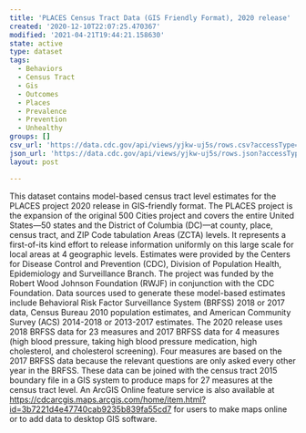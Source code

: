 ```yaml
---
title: 'PLACES Census Tract Data (GIS Friendly Format), 2020 release'
created: '2020-12-10T22:07:25.470367'
modified: '2021-04-21T19:44:21.158630'
state: active
type: dataset
tags:
  - Behaviors
  - Census Tract
  - Gis
  - Outcomes
  - Places
  - Prevalence
  - Prevention
  - Unhealthy
groups: []
csv_url: 'https://data.cdc.gov/api/views/yjkw-uj5s/rows.csv?accessType=DOWNLOAD'
json_url: 'https://data.cdc.gov/api/views/yjkw-uj5s/rows.json?accessType=DOWNLOAD'
layout: post

---
```

This dataset contains model-based census tract level estimates for the PLACES project 2020 release in GIS-friendly format. The PLACES project is the expansion of the original 500 Cities project and covers the entire United States—50 states and the District of Columbia (DC)—at county, place, census tract, and ZIP Code tabulation Areas (ZCTA) levels. It represents a first-of-its kind effort to release information uniformly on this large scale for local areas at 4 geographic levels. Estimates were provided by the Centers for Disease Control and Prevention (CDC), Division of Population Health, Epidemiology and Surveillance Branch. The project was funded by the Robert Wood Johnson Foundation (RWJF) in conjunction with the CDC Foundation. Data sources used to generate these model-based estimates include Behavioral Risk Factor Surveillance System (BRFSS) 2018 or 2017 data, Census Bureau 2010 population estimates, and American Community Survey (ACS) 2014-2018 or 2013-2017 estimates. The 2020 release uses 2018 BRFSS data for 23 measures and 2017 BRFSS data for 4 measures (high blood pressure, taking high blood pressure medication, high cholesterol, and cholesterol screening). Four measures are based on the 2017 BRFSS data because the relevant questions are only asked every other year in the BRFSS. These data can be joined with the census tract 2015 boundary file in a GIS system to produce maps for 27 measures at the census tract level. An ArcGIS Online feature service is also available at https://cdcarcgis.maps.arcgis.com/home/item.html?id=3b7221d4e47740cab9235b839fa55cd7 for users to make maps online or to add data to desktop GIS software.
